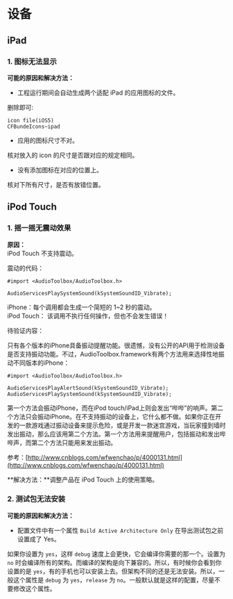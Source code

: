 # 设备

## iPad

### 1. 图标无法显示

**可能的原因和解决方法：**  

+ 工程运行期间会自动生成两个适配 iPad 的应用图标的文件。

删除即可:

```
icon file(iOS5)
CFBundeIcons~ipad

```
+ 应用的图标尺寸不对。

核对放入的 icon 的尺寸是否跟对应的规定相同。

+ 没有添加图标在对应的位置上。

核对下所有尺寸，是否有放错位置。

## iPod Touch

### 1. 摇一摇无震动效果   

**原因：**   
iPod Touch 不支持震动。

震动的代码：

```
#import <AudioToolbox/AudioToolbox.h>

AudioServicesPlaySystemSound(kSystemSoundID_Vibrate);   
```
iPhone：每个调用都会生成一个简短的 1~2 秒的震动。   
iPod Touch： 该调用不执行任何操作，但也不会发生错误！ 

待验证内容：

只有各个版本的iPhone具备振动提醒功能。很遗憾，没有公开的API用于检测设备是否支持振动功能。不过，AudioToolbox.framework有两个方法用来选择性地振动不同版本的iPhone：

```
#import <AudioToolbox/AudioToolbox.h>

AudioServicesPlayAlertSound(kSystemSoundID_Vibrate);
AudioServicesPlaySystemSound(kSystemSoundID_Vibrate);
```
第一个方法会振动iPhone，而在iPod touch/iPad上则会发出“哔哔”的响声。第二个方法只会振动iPhone。在不支持振动的设备上，它什么都不做。如果你正在开发的一款游戏通过振动设备来提示危险，或是开发一款迷宫游戏，当玩家撞到墙时发出振动，那么应该用第二个方法。第一个方法用来提醒用户，包括振动和发出哔哔声，而第二个方法只能用来发出振动。

参考：[http://www.cnblogs.com/wfwenchao/p/4000131.html](http://www.cnblogs.com/wfwenchao/p/4000131.html)

**解决方法：**调整产品在 iPod Touch 上的使用策略。  

### 2. 测试包无法安装

**可能的原因和解决方法：**  

+ 配置文件中有一个属性 `Build Active Architecture Only` 在导出测试包之前设置成了 Yes。

如果你设置为 `yes`，这样 `debug` 速度上会更快，它会编译你需要的那一个。设置为 `no` 时会编译所有的架构。而编译的架构是向下兼容的。所以，有时候你会看到你设置的是 `yes`，有的手机也可以安装上去。但架构不同的还是无法安装。所以，一般这个属性是 `debug` 为 `yes`，`release` 为 `no`。一般默认就是这样的配置，尽量不要修改这个属性。